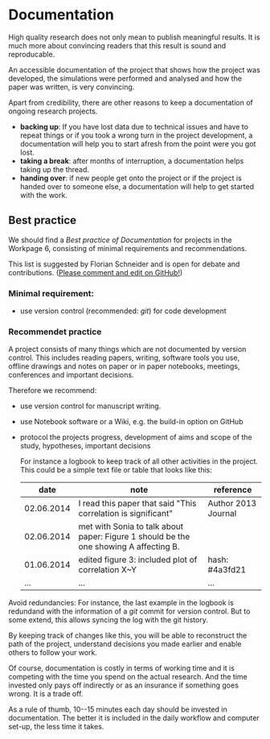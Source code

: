 # Documentation

High quality research does not only mean to publish meaningful results. It is much more about convincing readers that this result is sound and reproducable.

An accessible documentation of the project that shows how the project was developed, the simulations were performed and analysed and how the paper was written, is very convincing.

Apart from credibility, there are other reasons to keep a documentation of ongoing research projects.
- **backing up**: If you have lost data due to technical issues and have to repeat things or if you took a wrong turn in the project development, a documentation will help you to start afresh from the point were you got lost.
- **taking a break**: after months of interruption, a documentation helps taking up the thread.
- **handing over**: if new people get onto the project or if the project is handed over to someone else, a documentation will help to get started with the work.


## Best practice
We should find a *Best practice of Documentation* for projects in the Workpage 6, consisting of minimal requirements and recommendations. 

This list is suggested by Florian Schneider and is open for debate and contributions. ([Please comment and edit on GitHub!](https://github.com/cascade-wp6/wp6_docs/edit/master/code/documentation.md))

### Minimal requirement:

- use version control (recommended: *git*) for code development

### Recommendet practice

A project consists of many things which are not documented by version control. This includes reading papers, writing, software tools you use, offline drawings and notes on paper or in paper notebooks, meetings, conferences and important decisions.

Therefore we recommend:

- use version control for manuscript writing.
- use Notebook software or a Wiki, e.g. the build-in option on GitHub
- protocol the projects progress, development of aims and scope of the study, hypotheses, important decisions 

  For instance a logbook to keep track of all other activities in the project. This could be a simple text file or table that looks like this:

  date |                                 note       | reference
  ------- | ----------------------------------- | ---------------
  02.06.2014 | I read this paper that said "This correlation is significant" | Author 2013 Journal
  02.06.2014 | met with Sonia to talk about paper: Figure 1 should be the one showing A affecting B. |
  01.06.2014 | edited figure 3: included plot of correlation X~Y | hash: #4a3fd21
  ... | ... | ...


Avoid redundancies: For instance, the last example in the logbook is redundand with the information of a *git* commit for version control. But to some extend, this allows syncing the log with the git history.

By keeping track of changes like this, you will be able to reconstruct the path of the project, understand decisions you made earlier and enable others to follow your work.

Of course, documentation is costly in terms of working time and it is competing with the time you spend on the actual research. And the time invested only pays off indirectly or as an insurance if something goes wrong. It is a trade off.

As a rule of thumb, 10--15 minutes each day should be invested in documentation. The better it is included in the daily workflow and computer set-up, the less time it takes.

